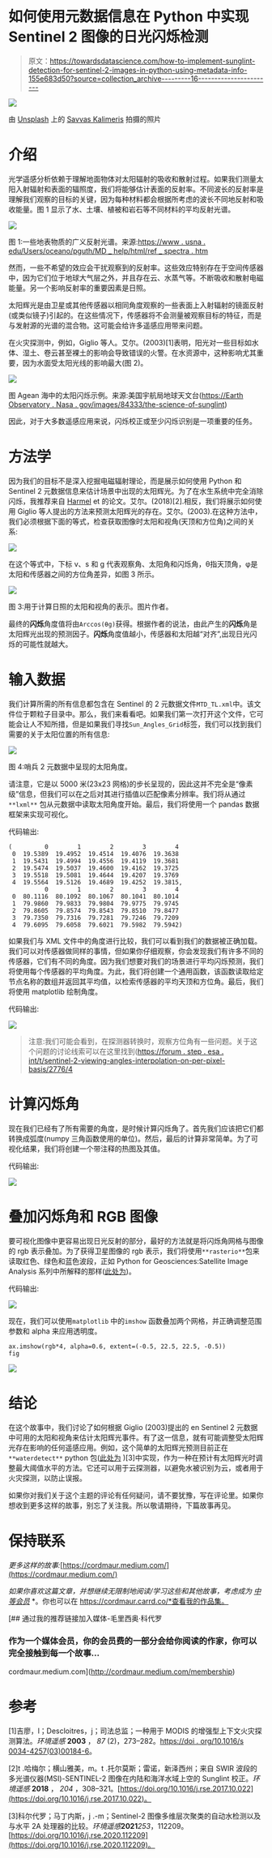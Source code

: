 # 如何使用元数据信息在 Python 中实现 Sentinel 2 图像的日光闪烁检测

> 原文：<https://towardsdatascience.com/how-to-implement-sunglint-detection-for-sentinel-2-images-in-python-using-metadata-info-155e683d50?source=collection_archive---------16----------------------->

![](img/8d3a5c92c76498b687c37a3b2c5aaea9.png)

由 [Unsplash](https://unsplash.com?utm_source=medium&utm_medium=referral) 上的 [Savvas Kalimeris](https://unsplash.com/@savvas_kalimeris?utm_source=medium&utm_medium=referral) 拍摄的照片

# 介绍

光学遥感分析依赖于理解地面物体对太阳辐射的吸收和散射过程。如果我们测量太阳入射辐射和表面的辐照度，我们将能够估计表面的反射率。不同波长的反射率是理解我们观察的目标的关键，因为每种材料都会根据所考虑的波长不同地反射和吸收能量。图 1 显示了水、土壤、植被和岩石等不同材料的平均反射光谱。

![](img/358a1016f96afdd9f36d633fb252d736.png)

图 1:一些地表物质的广义反射光谱。来源:[https://www . usna . edu/Users/oceano/pguth/MD _ help/html/ref _ spectra . htm](https://www.usna.edu/Users/oceano/pguth/md_help/html/ref_spectra.htm)

然而，一些不希望的效应会干扰观察到的反射率。这些效应特别存在于空间传感器中，因为它们位于地球大气层之外，并且存在云、水蒸气等。不断吸收和散射电磁能量。另一个影响反射率的重要因素是日照。

太阳辉光是由卫星或其他传感器以相同角度观察的一些表面上入射辐射的镜面反射(或类似镜子)引起的。在这些情况下，传感器将不会测量被观察目标的特征，而是与发射源的光谱的混合物。这可能会给许多遥感应用带来问题。

在火灾探测中，例如，Giglio 等人。艾尔。(2003)[1]表明，阳光对一些目标如水体、湿土、卷云甚至裸土的影响会导致错误的火警。在水资源中，这种影响尤其重要，因为水面受太阳光线的影响最大(图 2)。

![](img/3352abb93d7c581474c3821ee2d26c04.png)

图 Agean 海中的太阳闪烁示例。来源:美国宇航局地球天文台([https://Earth Observatory . Nasa . gov/images/84333/the-science-of-sunglint](https://earthobservatory.nasa.gov/images/84333/the-science-of-sunglint))

因此，对于大多数遥感应用来说，闪烁校正或至少闪烁识别是一项重要的任务。

# 方法学

因为我们的目标不是深入挖掘电磁辐射理论，而是展示如何使用 Python 和 Sentinel 2 元数据信息来估计场景中出现的太阳辉光。为了在水生系统中完全消除闪烁，我推荐来自 [Harmel](https://www.researchgate.net/profile/Tristan-Harmel?_sg%5B0%5D=BDJB-R8Z1pWwnjJ30NhT22-zzNhZVw7IaHeP_p1Jb_WlwNelUsB7Tn2ifUXW9aH9r_wUtw8.7ox-bJoS_j_oUqkD-A89gVRp2JTjpZ8apPU3FHOHEkYtkidWCXMa-onugW4g6t4jyBqby60HLjSIn8Ksl3Pfvw&_sg%5B1%5D=jTwcRDh3Svc4qmNS0BQiIzX5Pd0IAqTCJunhYzNrD_7sTGO8G5DmnIxB5jpT-QCx0nVrxjw.rfl-JTZ-2GhiZflcYbG2LQOFoGOqW-hxLpq3BkVSz9UfvXHdLpDrtmsCW8sTQyMAzYC8k08Ai2Q0s5pcHGsMMQ) et 的论文。艾尔。(2018)[2].相反，我们将展示如何使用 Giglio 等人提出的方法来预测太阳辉光的存在。艾尔。(2003).在这种方法中，我们必须根据下面的等式，检查获取图像时太阳和视角(天顶和方位角)之间的关系:

![](img/d6e6366629c68abf4070bd765793341a.png)

在这个等式中，下标 v、s 和 g 代表观察角、太阳角和闪烁角，θ指天顶角，φ是太阳和传感器之间的方位角差异，如图 3 所示。

![](img/1e17d9ed3ca831de96d0008630c61239.png)

图 3:用于计算日照的太阳和视角的表示。图片作者。

最终的**闪烁**角度值将由`Arccos(θg)`获得。根据作者的说法，由此产生的**闪烁**角是太阳辉光出现的预测因子。**闪烁**角度值越小，传感器和太阳越“对齐”,出现日光闪烁的可能性就越大。

# 输入数据

我们计算所需的所有信息都包含在 Sentinel 的 2 元数据文件`MTD_TL.xml`中。该文件位于颗粒子目录中。那么，我们来看看吧。如果我们第一次打开这个文件，它可能会让人不知所措，但是如果我们寻找`Sun_Angles_Grid`标签，我们可以找到我们需要的关于太阳位置的所有信息:

![](img/cdf5d1a1d74c9a16c8b7e0f81e06d0f2.png)

图 4:哨兵 2 元数据中呈现的太阳角度。

请注意，它是以 5000 米(23x23 网格)的步长呈现的，因此这并不完全是“像素级”信息，但我们可以在之后对其进行插值以匹配像素分辨率。我们将从通过`**lxml**` 包从元数据中读取太阳角度开始。最后，我们将使用一个 pandas 数据框架来实现可视化。

代码输出:

```
(         0        1        2        3        4
 0  19.5389  19.4952  19.4514  19.4076  19.3638
 1  19.5431  19.4994  19.4556  19.4119  19.3681
 2  19.5474  19.5037  19.4600  19.4162  19.3725
 3  19.5518  19.5081  19.4644  19.4207  19.3769
 4  19.5564  19.5126  19.4689  19.4252  19.3815,
          0        1        2        3        4
 0  80.1116  80.1092  80.1067  80.1041  80.1014
 1  79.9860  79.9833  79.9804  79.9775  79.9745
 2  79.8605  79.8574  79.8543  79.8510  79.8477
 3  79.7350  79.7316  79.7281  79.7246  79.7209
 4  79.6095  79.6058  79.6021  79.5982  79.5942)
```

如果我们与 XML 文件中的角度进行比较，我们可以看到我们的数据被正确加载。我们可以对传感器做同样的事情，但如果你仔细观察，你会发现我们有许多不同的传感器，它们有不同的角度。因为我们想要对我们的场景进行平均闪烁预测，我们将使用每个传感器的平均角度。为此，我们将创建一个通用函数，该函数读取给定节点名称的数组并返回其平均值，以检索传感器的平均天顶和方位角。最后，我们将使用 matplotlib 绘制角度。

代码输出:

![](img/09847e301f1dd3bf803f8be3729379c5.png)

> 注意:我们可能会看到，在探测器转换时，观察方位角有一些问题。关于这个问题的讨论线索可以在这里找到([https://forum . step . esa . int/t/sentinel-2-viewing-angles-interpolation-on-per-pixel-basis/2776/4](https://forum.step.esa.int/t/sentinel-2-viewing-angles-interpolation-on-per-pixel-basis/2776/4)

# 计算闪烁角

现在我们已经有了所有需要的角度，是时候计算闪烁角了。首先我们应该把它们都转换成弧度(numpy 三角函数使用的单位)。然后，最后的计算非常简单。为了可视化结果，我们将创建一个带注释的热图及其值。

代码输出:

![](img/0996c71242cdd0459085aa494c1528af.png)

# 叠加闪烁角和 RGB 图像

要可视化图像中更容易出现日光反射的部分，最好的方法就是将闪烁角网格与图像的 rgb 表示叠加。为了获得卫星图像的 rgb 表示，我们将使用`**rasterio**`包来读取红色、绿色和蓝色波段，正如 Python for Geosciences:Satellite Image Analysis 系列中所解释的那样([此处为](https://medium.com/analytics-vidhya/python-for-geosciences-satellite-image-analysis-step-by-step-6d49b1ad567))。

代码输出:

![](img/30ae7d022470a5fb718373a39d4042b8.png)

现在，我们可以使用`matplotlib` 中的`imshow` 函数叠加两个网格，并正确调整范围参数和 alpha 来应用透明度。

```
ax.imshow(rgb*4, alpha=0.6, extent=(-0.5, 22.5, 22.5, -0.5))
fig
```

![](img/667ad58f482b3643313a441c2b54438f.png)

# 结论

在这个故事中，我们讨论了如何根据 Giglio (2003)提出的 en Sentinel 2 元数据中可用的太阳和视角来估计太阳辉光事件。有了这一信息，就有可能调整受太阳辉光存在影响的任何遥感应用。例如，这个简单的太阳辉光预测目前正在`**waterdetect**` python 包([此处为](/water-detection-in-high-resolution-satellite-images-using-the-waterdetect-python-package-7c5a031e3d16) )[3]中实现，作为一种在预计有太阳辉光时调整最大阈值水平的方法。它还可以用于云探测器，以避免水被识别为云，或者用于火灾探测，以防止误报。

如果你对我们关于这个主题的评论有任何疑问，请不要犹豫，写在评论里。如果你想收到更多这样的故事，别忘了关注我。所以敬请期待，下篇故事再见。

# 保持联系

*更多这样的故事:*[https://cordmaur.medium.com/](https://cordmaur.medium.com/)

*如果你喜欢这篇文章，并想继续无限制地阅读/学习这些和其他故事，考虑成为* [*中等会员*](https://cordmaur.medium.com/membership) *。你也可以在 https://cordmaur.carrd.co/*查看我的作品集。

[](http://cordmaur.medium.com/membership) [## 通过我的推荐链接加入媒体-毛里西奥·科代罗

### 作为一个媒体会员，你的会员费的一部分会给你阅读的作家，你可以完全接触到每一个故事…

cordmaur.medium.com](http://cordmaur.medium.com/membership) 

# 参考

[1]吉廖，l；Descloitres，j；司法总监；一种用于 MODIS 的增强型上下文火灾探测算法。*环境遥感* **2003** ， *87* (2)，273–282。[https://doi . org/10.1016/s 0034-4257(03)00184-6](https://doi.org/10.1016/S0034-4257(03)00184-6)。

[2]t .哈梅尔；横山雅美，m。t .托尔莫斯；雷诺，新泽西州；来自 SWIR 波段的多光谱仪器(MSI)-SENTINEL-2 图像在内陆和海洋水域上空的 Sunglint 校正。*环境遥感* **2018** ， *204* ，308–321。[https://doi.org/10.1016/j.rse.2017.10.022](https://doi.org/10.1016/j.rse.2017.10.022)。

[3]科尔代罗；马丁内斯，j .-m；Sentinel-2 图像多维层次聚类的自动水检测以及与水平 2A 处理器的比较。*环境遥感***2021***253*，112209。[https://doi.org/10.1016/j.rse.2020.112209](https://doi.org/10.1016/j.rse.2020.112209)。